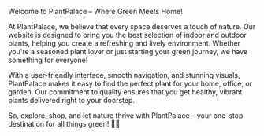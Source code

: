 Welcome to PlantPalace – Where Green Meets Home!

At PlantPalace, we believe that every space deserves a touch of nature. Our website is designed to bring you the best selection of indoor and outdoor plants, helping you create a refreshing and lively environment. Whether you're a seasoned plant lover or just starting your green journey, we have something for everyone!

With a user-friendly interface, smooth navigation, and stunning visuals, PlantPalace makes it easy to find the perfect plant for your home, office, or garden. Our commitment to quality ensures that you get healthy, vibrant plants delivered right to your doorstep.

So, explore, shop, and let nature thrive with PlantPalace – your one-stop destination for all things green! 🌿✨
